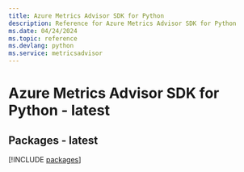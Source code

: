 ```yaml
---
title: Azure Metrics Advisor SDK for Python
description: Reference for Azure Metrics Advisor SDK for Python
ms.date: 04/24/2024
ms.topic: reference
ms.devlang: python
ms.service: metricsadvisor
---
```

# Azure Metrics Advisor SDK for Python - latest
## Packages - latest
[!INCLUDE [packages](metrics-advisor-index.md)]